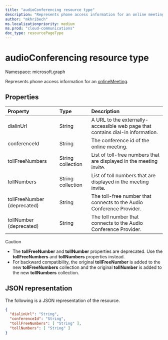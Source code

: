 ```yaml
---
title: "audioConferencing resource type"
description: "Represents phone access information for an online meeting."
author: "mkhribech"
ms.localizationpriority: medium
ms.prod: "cloud-communications"
doc_type: resourcePageType
---
```


# audioConferencing resource type

Namespace: microsoft.graph

Represents phone access information for an [onlineMeeting](onlinemeeting.md).

## Properties

| Property                    | Type              | Description                                                                    |
| :-------------------------- | :---------------- | :----------------------------------------------------------------------------- |
| dialinUrl                   | String            | A URL to the externally-accessible web page that contains dial-in information. |
| conferenceId                | String            | The conference id of the online meeting.                                       |
| tollFreeNumbers             | String collection | List of toll-free numbers that are displayed in the meeting invite.            |
| tollNumbers                 | String collection | List of toll numbers that are displayed in the meeting invite.                 |
| tollFreeNumber (deprecated) | String            | The toll-free number that connects to the Audio Conference Provider.           |
| tollNumber (deprecated)     | String            | The toll number that connects to the Audio Conference Provider.                |

> [!CAUTION]
>
>- The **tollFreeNumber** and **tollNumber** properties are deprecated. Use the **tollFreeNumbers** and **tollNumbers** properties instead.
>- For backward compatibility, the original **tollFreeNumber** is added to the new **tollFreeNumbers** collection and the original **tollNumber** is added to the new **tollNumbers** collection.

## JSON representation

The following is a JSON representation of the resource.

<!-- {
  "blockType": "resource",
  "optionalProperties": [

  ],
  "@odata.type": "microsoft.graph.audioConferencing"
}-->
```json
{
  "dialinUrl": "String",
  "conferenceId": "String",
  "tollFreeNumbers": [ "String" ],
  "tollNumbers": [ "String" ]
}
```

<!-- uuid: 8fcb5dbc-d5aa-4681-8e31-b001d5168d79
2015-10-25 14:57:30 UTC -->
<!--
{
  "type": "#page.annotation",
  "description": "audioConferencing resource",
  "keywords": "",
  "section": "documentation",
  "tocPath": "",
  "suppressions": []
}
-->

